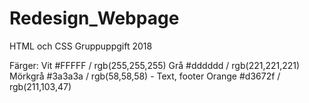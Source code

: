 # Redesign_Webpage
HTML och CSS Gruppuppgift 2018

Färger:
Vit #FFFFF / rgb(255,255,255)
Grå #dddddd / rgb(221,221,221)
Mörkgrå #3a3a3a / rgb(58,58,58) - Text, footer
Orange #d3672f / rgb(211,103,47)
